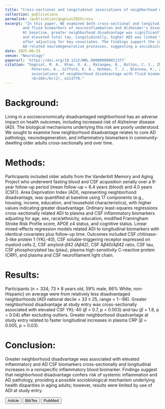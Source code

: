 ```yaml
---
title: "Cross-sectional and longitudinal associations of neighborhood disadvantage with fluid biomarkers of neuroinflammation and neurodegeneration"
collection: publications
permalink: /publication/gogniat2025cross
excerpt: "In this paper, WE examined both cross-sectional and longitudinal links between baseline neighborhood disadvantage, quantified by the Area Deprivation Index (ADI), 
        and fluid biomarkers of neuroinflammation and Alzheimer's disease (AD) pathology over up to nine years of follow-up using the Vanderbilt Memory and Aging Project cohort. 
        At baseline, greater neighborhood disadvantage was significantly associated with higher cerebrospinal fluid levels of chitinase-3-like protein 1 (YKL-40), a marker of neuroinflammation, 
        and elevated total tau. Longitudinally, higher ADI was linked to faster annual increases in plasma high-sensitivity C-reactive protein (CRP), a nonspecific systemic inflammation marker, 
        after adjusting for key covariates. The findings support the idea that living in socioeconomically disadvantaged neighborhoods may contribute to systemic inflammation and early 
        AD-related neurodegenerative processes, suggesting a sociobiologic pathway underlying health disparities in aging."
date: 2025-06-25
venue: "Neurology"
paperurl: 'https://doi.org/10.1212/WNL.000000000021377'
citation: "Gogniat, M. A., Khan, O. A., Ratangee, B., Bolton, C. J., Zhang, P., Liu, D., Pechman, K. R., Yates, A., Gaynor, L. S., Eaton, J.,
            Peterson, A., Gifford, K. A., Hohman, T. J., Blennow, K., Zetterberg, H. and Jefferson, A. L. (2025).&quot;Cross-sectional and longitudinal 
            associations of neighborhood disadvantage with fluid biomarkers of neuroinflammation and neurodegeneration.&quot;<i>Neurology</i>, 
            <b>105</b>(2), e213770."
---
```

Background: 
===
Living in a socioeconomically disadvantaged neighborhood has an adverse impact on health outcomes, including increased risk of Alzheimer disease (AD). 
The biological mechanisms underlying this risk are poorly understood. We sought to examine how neighborhood disadvantage relates to core AD pathology, 
neurodegeneration, and inflammatory biomarkers in community-dwelling older adults cross-sectionally and over time.

Methods: 
===
Participants included older adults from the Vanderbilt Memory and Aging Project who underwent fasting blood and CSF acquisition serially over a 9-year follow-up 
period (mean follow-up = $6.4$ years (blood) and $4.0$ years (CSF)). Area Deprivation Index (ADI), representing neighborhood disadvantage, was quantified at 
baseline using 17 components (e.g., housing, income, education, and household characteristics), with higher values indicating greater disadvantage. Ordinary 
least-squares regressions cross-sectionally related ADI to plasma and CSF inflammatory biomarkers adjusting for age, sex, race/ethnicity, education, modified 
Framingham Stroke Risk Profile score, APOE $\varepsilon$4 status, and cognitive status. Linear mixed-effects regression models related ADI to longitudinal 
biomarkers with identical covariates plus follow-up time. Outcomes included CSF chitinase-3-like protein 1 (YKL-40), CSF soluble-triggering receptor expressed 
on myeloid cells 2, CSF amyloid-$\beta$42 (A$\beta$42), CSF A$\beta$40/A$\beta$42 ratio, CSF tau, CSF phosphorylated tau (ptau), plasma high-sensitivity 
C-reactive protein (CRP), and plasma and CSF neurofilament light chain. 

Results: 
===
Participants ($n = 334$; $73 \pm 8$ years old, 59% male, 86% White, non-Hispanic) on average were from relatively less disadvantaged neighborhoods (ADI national 
decile = $33 \pm 25$, range = 1--98). Greater neighborhood disadvantage at study entry was cross-sectionally associated with elevated CSF YKL-40 ($\beta$ = 0.7, 
p = 0.003) and tau ($\beta$ = 1.8, p = 0.04) after excluding outliers. Greater neighborhood disadvantage at study entry related to faster longitudinal increases 
in plasma CRP ($\beta$ = 0.005, p = 0.03).

Conclusion: 
===
Greater neighborhood disadvantage was associated with elevated inflammatory and AD CSF biomarkers cross-sectionally and longitudinal increases in a nonspecific 
inflammatory blood biomarker. Findings suggest that neighborhood disadvantage confers risk of systemic inflammation and AD pathology, providing a possible 
sociobiological mechanism underlying health disparities in aging adults; however, results were limited by use of ADI at study entry.

<button class="IPbutton" type="button" onclick="window.location='https://doi.org/10.1212/WNL.000000000021377'">Article</button>
<button class="IPbutton" type="button" onclick="window.location='https://panpan-zhang.com/files/gogniat2025cross.bib'">BibTex</button>
<button class="IPbutton" type="button" onclick="window.location='https://pubmed.ncbi.nlm.nih.gov/40561381/'">PubMed</button>

